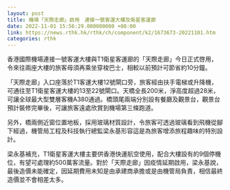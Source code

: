 ```yaml
---
layout: post
title: 機場「天際走廊」啟用　連接一號客運大樓及衛星客運廊
date: 2022-11-01 15:56:29.000000000 +08:00
link: https://news.rthk.hk/rthk/ch/component/k2/1673673-20221101.htm
categories: rthk
---
```


香港國際機場連接一號客運大樓與T1衛星客運廊的「天際走廊」今日正式啓用，令來往兩座大樓的旅客毋須再乘坐穿梭巴士，相較以前預計可節省約10分鐘。

「天際走廊」入口座落於T1客運大樓12號閘口旁，旅客經由扶手電梯或升降機，可通往至T1衛星客運大樓的13至22號閘口。天橋全長200米，淨高度超過28米，可讓全球最大型雙層客機A380通過。橋頭尾兩端分別設有餐廳及觀景台，觀景台預計裝修完畢後，可讓旅客遠處欣賞到機場第三條跑道。

另外，橋兩側近窗位置地板，採用玻璃材質設計，令旅客可透過玻璃看到飛機從腳下經過，機管局工程及科技執行總監梁永基形容這是為旅客增添旅程趣味的特別設計。

梁永基補充，T1衛星客運大樓主要供香港快運航空使用，配合大樓設有的9個停機位，有望可處理約500萬客流量。對於「天際走廊」因疫情延期啟用，梁永基說，最後造價未能確定，因延期費用未知是由承建商承擔或是由機管局負責，相信最終造價並不會相差太多。
